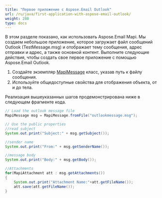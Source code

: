 ```yaml
---
title: "Первое приложение с Aspose.Email Outlook"
url: /ru/java/first-application-with-aspose-email-outlook/
weight: 280
type: docs
---
```



В этом разделе показано, как использовать Aspose.Email Mapi. Мы создаем небольшое приложение, которое загружает файл сообщений Outlook (TestMessage.msg) и отображает тему сообщения, адрес отправки и адрес, а также основной контент. Выполните следующие действия, чтобы создать свое первое приложение с помощью Aspose.Email Outlook.

1. Создайте экземпляр [MapiMessage](https://apireference.aspose.com/email/java/com.aspose.email/MapiMessage) класс, указав путь к файлу сообщения.
1. Используйте общедоступные свойства для отображения объекта, от и до тела.

Реализация вышеуказанных шагов продемонстрирована ниже в следующем фрагменте кода.



~~~Java
// Load the outlook message file
MapiMessage msg = MapiMessage.fromFile("outlookmessage.msg");

// Use the public properties
//read subject
System.out.print("Subject:" + msg.getSubject());

//sender name
System.out.print("From:" + msg.getSenderName());

//message body
System.out.print("Body:" + msg.getBody());

//Attachments
for(MapiAttachment att : msg.getAttachments())
{
    System.out.print("Attachment Name:"+att.getFileName());
    att.save(att.getFileName());
}
~~~
